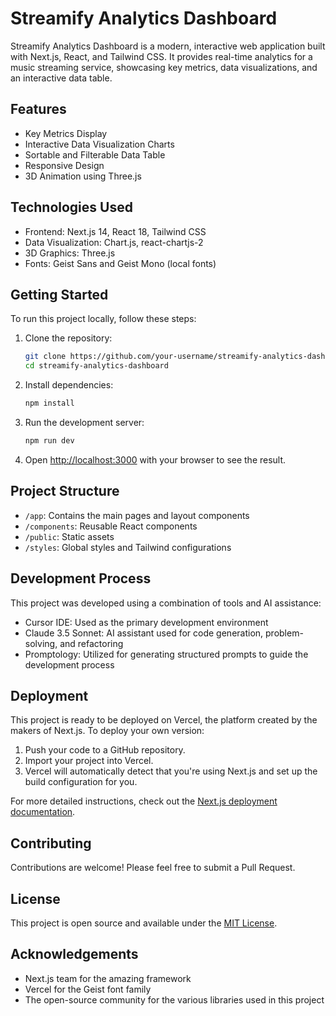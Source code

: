 # Streamify Analytics Dashboard

Streamify Analytics Dashboard is a modern, interactive web application built with Next.js, React, and Tailwind CSS. It provides real-time analytics for a music streaming service, showcasing key metrics, data visualizations, and an interactive data table.

## Features

- Key Metrics Display
- Interactive Data Visualization Charts
- Sortable and Filterable Data Table
- Responsive Design
- 3D Animation using Three.js

## Technologies Used

- Frontend: Next.js 14, React 18, Tailwind CSS
- Data Visualization: Chart.js, react-chartjs-2
- 3D Graphics: Three.js
- Fonts: Geist Sans and Geist Mono (local fonts)

## Getting Started

To run this project locally, follow these steps:

1. Clone the repository:

   ```bash
   git clone https://github.com/your-username/streamify-analytics-dashboard.git
   cd streamify-analytics-dashboard
   ```

2. Install dependencies:

   ```bash
   npm install
   ```

3. Run the development server:

   ```bash
   npm run dev
   ```

4. Open [http://localhost:3000](http://localhost:3000) with your browser to see the result.

## Project Structure

- `/app`: Contains the main pages and layout components
- `/components`: Reusable React components
- `/public`: Static assets
- `/styles`: Global styles and Tailwind configurations

## Development Process

This project was developed using a combination of tools and AI assistance:

- Cursor IDE: Used as the primary development environment
- Claude 3.5 Sonnet: AI assistant used for code generation, problem-solving, and refactoring
- Promptology: Utilized for generating structured prompts to guide the development process

## Deployment

This project is ready to be deployed on Vercel, the platform created by the makers of Next.js. To deploy your own version:

1. Push your code to a GitHub repository.
2. Import your project into Vercel.
3. Vercel will automatically detect that you're using Next.js and set up the build configuration for you.

For more detailed instructions, check out the [Next.js deployment documentation](https://nextjs.org/docs/app/building-your-application/deploying).

## Contributing

Contributions are welcome! Please feel free to submit a Pull Request.

## License

This project is open source and available under the [MIT License](LICENSE).

## Acknowledgements

- Next.js team for the amazing framework
- Vercel for the Geist font family
- The open-source community for the various libraries used in this project
